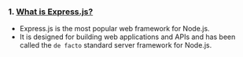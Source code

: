 ### 1. <ins>What is Express.js?</ins>

- Express.js is the most popular web framework for Node.js.
- It is designed for building web applications and APIs and has been called the `de facto` standard server framework for Node.js.
